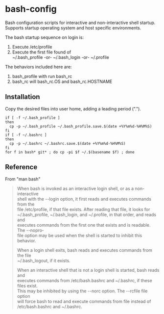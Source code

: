 bash-config
===========

Bash configuration scripts for interactive and non-interactive shell startup.  Supports
startup operating system and host specific environments.

The bash startup sequence on login is:                                                 
  1. Execute /etc/profile                                                             
  2. Execute the first file found of                                                  
       ~/.bash_profile -or- ~/.bash_login -or- ~/.profile                             

The behaviors included here are:
  1. bash_profile with run bash_rc
  2. bash_rc will bash_rc.OS and bash_rc.HOSTNAME

Installation
------------

Copy the desired files into user home, adding a leading period (".").

    if [ -f ~/.bash_profile ]
    then
      cp -p ~/.bash_profile ~/.bash_profile.save.$(date +%Y%m%d-%H%M%S)
    fi
    if [ -f ~/.bashrc ]
    then
      cp -p ~/.bashrc ~/.bashrc.save.$(date +%Y%m%d-%H%M%S)
    fi
    for f in bash* git* ; do cp -pi $f ~/.$(basename $f) ; done                                                                                        
Reference
---------
 
From "man bash"                                                                         
                                                                                      
>   When bash is invoked as an interactive login shell,  or  as  a  non-interactive     
>   shell  with  the  --login option, it first reads and executes commands from the     
>   file /etc/profile, if that file exists.  After reading that file, it looks  for     
>   ~/.bash_profile,  ~/.bash_login,  and  ~/.profile, in that order, and reads and     
>   executes commands from the first one that exists and is readable.  The --nopro‐     
>   file option may be used when the shell is started to inhibit this behavior.         
>                                                                                       
>   When  a  login  shell  exits,  bash  reads  and executes commands from the file     
>   ~/.bash_logout, if it exists.                                                       
>                                                                                       
>   When an interactive shell that is not a login shell is started, bash reads  and     
>   executes  commands  from  /etc/bash.bashrc and ~/.bashrc, if these files exist.     
>   This may be inhibited by using the --norc option.   The  --rcfile  file  option     
>   will   force   bash   to  read  and  execute  commands  from  file  instead  of     
>   /etc/bash.bashrc and ~/.bashrc.
